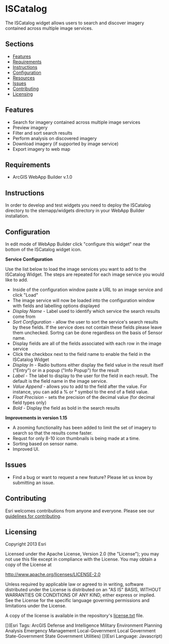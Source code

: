 # ISCatalog
The ISCatalog widget allows users to search and discover imagery contained across multiple image services.
## Sections

* [Features](#features)
* [Requirements](#requirements)
* [Instructions](#instructions)
* [Configuration](#configuration)
* [Resources](#resources)
* [Issues](#issues)
* [Contributing](#contributing)
* [Licensing](#licensing)

## Features
* Search for imagery contained across multiple image services
* Preview imagery
* Filter and sort search results
* Perform analysis on discovered imagery
* Download imagery (if supported by image service)
* Export imagery to web map

## Requirements
* ArcGIS WebApp Builder v.1.0

## Instructions
In order to develop and test widgets you need to deploy the ISCatalog directory to the stemapp/widgets directory in your WebApp Builder installation.


## Configuration

In edit mode of WebApp Builder click "configure this widget" near the bottom of the ISCatalog widget icon.

**Service Configuration**

Use the list below to load the image services you want to add to the ISCatalog Widget. The steps are repeated for each image service you would like to add.

* Inside of the configuration window paste a URL to an image service and click "Load"
* The image service will now be loaded into the configuration window with fields and labelling options displayed
 * *Display Name* - Label used to identify which service the search results come from
 * *Sort Configuration* - allow the user to sort the service's search results by these fields. If the service does not contain these fields please leave them unchecked. Sortng can be done regardless on the basis of Sensor name.
* Display fields are all of the fields associated with each row in the image service
 * Click the checkbox next to the field name to enable the field in the ISCatalog Widget
 * *Display In* - Radio buttons either display the field value in the result itself ("Entry") or in a popup ("Info Popup") for the result
 * *Label* - The label to display to the user for the field in each result. The default is the field name in the image service.
 * *Value Append* - allows you to add to the field after the value. For instance, you can add a % or &deg; symbol to the end of a field value.
 * *Float Precision* - sets the precision of the decimal value (for decimal field types only)
 * *Bold* - Display the field as bold in the search results


**Improvements in version 1.15**

* A zooming functionality has been added to limit the set of imagery to search so that the results come faster.
* Requst for only 8-10 icon thumbnails is being made at a time.
* Sorting based on sensor name.
* Improved UI.


## Issues
* Find a bug or want to request a new feature?  Please let us know by submitting an issue.

## Contributing
Esri welcomes contributions from anyone and everyone. Please see our [guidelines for contributing](https://github.com/esri/contributing).


## Licensing
Copyright 2013 Esri

Licensed under the Apache License, Version 2.0 (the "License");
you may not use this file except in compliance with the License.
You may obtain a copy of the License at

   http://www.apache.org/licenses/LICENSE-2.0

Unless required by applicable law or agreed to in writing, software
distributed under the License is distributed on an "AS IS" BASIS,
WITHOUT WARRANTIES OR CONDITIONS OF ANY KIND, either express or implied.
See the License for the specific language governing permissions and
limitations under the License.

A copy of the license is available in the repository's
[license.txt](license.txt) file.

[](Esri Tags: ArcGIS Defense and Intelligence Military Environment Planning Analysis Emergency Management Local-Government Local Government State-Government State Government Utilities)
[](Esri Language: Javascript)
